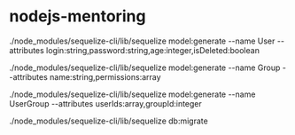 # nodejs-mentoring

./node_modules/sequelize-cli/lib/sequelize model:generate --name User --attributes login:string,password:string,age:integer,isDeleted:boolean

./node_modules/sequelize-cli/lib/sequelize model:generate --name Group --attributes name:string,permissions:array

./node_modules/sequelize-cli/lib/sequelize model:generate --name UserGroup --attributes userIds:array,groupId:integer

./node_modules/sequelize-cli/lib/sequelize db:migrate
